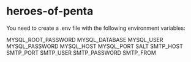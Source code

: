# heroes-of-penta

You need to create a .env file with the following environment variables:

MYSQL_ROOT_PASSWORD
MYSQL_DATABASE
MYSQL_USER
MYSQL_PASSWORD
MYSQL_HOST
MYSQL_PORT
SALT
SMTP_HOST
SMTP_PORT
SMTP_USER
SMTP_PASSWORD
SMTP_FROM